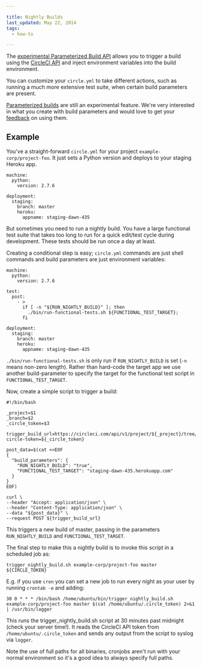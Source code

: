 ```yaml
---

title: Nightly Builds
last_updated: May 22, 2014
tags:
  - how-to

---
```


The [experimental Parameterized Build API](/docs/parameterized-builds)
allows you to trigger a build using the [CircleCI API](/docs/api#new-build)
and inject environment variables into the build environment.

You can customize your `circle.yml` to take different actions, such as running a much more extensive test suite, when certain build parameters are present.

[Parameterized builds](/docs/parameterized-builds) are still an experimental feature.
We're very interested in what you create with build parameters and would love to get your
[feedback](mailto:sayhi@circleci.com) on using them.

## Example

You've a straight-forward `circle.yml` for your project `example-corp/project-foo`.
It just sets a Python version and deploys to your staging Heroku app.

```
machine:
  python:
    version: 2.7.6

deployment:
  staging:
    branch: master
    heroku:
      appname: staging-dawn-435
```

But sometimes you need to run a nightly build.
You have a large functional test suite that takes too long to run for a quick edit/test cycle during development.
These tests should be run once a day at least.

Creating a conditional step is easy; `circle.yml` commands are just shell commands and build parameters are just environment variables:

```
machine:
  python:
    version: 2.7.6

test:
  post:
    - >
      if [ -n "${RUN_NIGHTLY_BUILD}" ]; then
        ./bin/run-functional-tests.sh ${FUNCTIONAL_TEST_TARGET};
      fi

deployment:
  staging:
    branch: master
    heroku:
      appname: staging-dawn-435
```

`./bin/run-functional-tests.sh` is only run if `RUN_NIGHTLY_BUILD` is set (`-n` means non-zero length).
Rather than hard-code the target app we use another build-parameter to specify the target for the functional test script in `FUNCTIONAL_TEST_TARGET`.

Now, create a simple script to trigger a build:

```
#!/bin/bash

_project=$1
_branch=$2
_circle_token=$3

trigger_build_url=https://circleci.com/api/v1/project/${_project}/tree/${_branch}?circle-token=${_circle_token}

post_data=$(cat <<EOF
{
  "build_parameters": {
    "RUN_NIGHTLY_BUILD": "true",
    "FUNCTIONAL_TEST_TARGET": "staging-dawn-435.herokuapp.com"
  }
}
EOF)

curl \
--header "Accept: application/json" \
--header "Content-Type: application/json" \
--data "${post_data}" \
--request POST ${trigger_build_url}
```

This triggers a new build of master, passing in the parameters `RUN_NIGHTLY_BUILD` and `FUNCTIONAL_TEST_TARGET`.

The final step to make this a nightly build is to invoke this script in a scheduled job as:

```
trigger_nightly_build.sh example-corp/project-foo master ${CIRCLE_TOKEN}
```

E.g. if you use `cron` you can set a new job to run every night as your user by running `crontab -e` and adding:

```
30 0 * * * /bin/bash /home/ubuntu/bin/trigger_nightly_build.sh example-corp/project-foo master $(cat /home/ubuntu/.circle_token) 2>&1 | /usr/bin/logger
```

This runs the trigger_nightly_build.sh script at 30 minutes past midnight (check your server time!).
It reads the CircleCI API token from `/home/ubuntu/.circle_token` and sends any output from the script to syslog via `logger`.

Note the use of full paths for all binaries, cronjobs aren't run with your normal environment so it's a good idea to always specify full paths.

